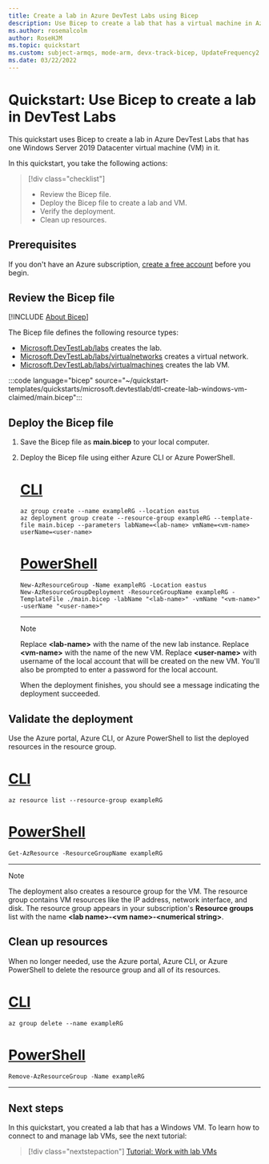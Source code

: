 ```yaml
---
title: Create a lab in Azure DevTest Labs using Bicep
description: Use Bicep to create a lab that has a virtual machine in Azure DevTest Labs.
ms.author: rosemalcolm
author: RoseHJM
ms.topic: quickstart
ms.custom: subject-armqs, mode-arm, devx-track-bicep, UpdateFrequency2
ms.date: 03/22/2022
---
```


# Quickstart: Use Bicep to create a lab in DevTest Labs

This quickstart uses Bicep to create a lab in Azure DevTest Labs that has one Windows Server 2019 Datacenter virtual machine (VM) in it.

In this quickstart, you take the following actions:

> [!div class="checklist"]
> * Review the Bicep file.
> * Deploy the Bicep file to create a lab and VM.
> * Verify the deployment.
> * Clean up resources.

## Prerequisites

If you don't have an Azure subscription, [create a free account](https://azure.microsoft.com/free/?WT.mc_id=A261C142F) before you begin.

## Review the Bicep file

[!INCLUDE [About Bicep](../../includes/resource-manager-quickstart-bicep-introduction.md)]

The Bicep file defines the following resource types:

- [Microsoft.DevTestLab/labs](/azure/templates/microsoft.devtestlab/labs) creates the lab.
- [Microsoft.DevTestLab/labs/virtualnetworks](/azure/templates/microsoft.devtestlab/labs/virtualnetworks) creates a virtual network.
- [Microsoft.DevTestLab/labs/virtualmachines](/azure/templates/microsoft.devtestlab/labs/virtualmachines) creates the lab VM.

:::code language="bicep" source="~/quickstart-templates/quickstarts/microsoft.devtestlab/dtl-create-lab-windows-vm-claimed/main.bicep":::

## Deploy the Bicep file

1. Save the Bicep file as **main.bicep** to your local computer.
1. Deploy the Bicep file using either Azure CLI or Azure PowerShell.

    # [CLI](#tab/CLI)

    ```azurecli
    az group create --name exampleRG --location eastus
    az deployment group create --resource-group exampleRG --template-file main.bicep --parameters labName=<lab-name> vmName=<vm-name> userName=<user-name>
    ```

    # [PowerShell](#tab/PowerShell)

    ```azurepowershell
    New-AzResourceGroup -Name exampleRG -Location eastus
    New-AzResourceGroupDeployment -ResourceGroupName exampleRG -TemplateFile ./main.bicep -labName "<lab-name>" -vmName "<vm-name>" -userName "<user-name>"
    ```

    ---

    > [!NOTE]
    > Replace **\<lab-name\>** with the name of the new lab instance. Replace **\<vm-name\>** with the name of the new VM. Replace **\<user-name\>** with username of the local account that will be created on the new VM. You'll also be prompted to enter a password for the local account.

    When the deployment finishes, you should see a message indicating the deployment succeeded.

## Validate the deployment

Use the Azure portal, Azure CLI, or Azure PowerShell to list the deployed resources in the resource group.

# [CLI](#tab/CLI)

```azurecli-interactive
az resource list --resource-group exampleRG
```

# [PowerShell](#tab/PowerShell)

```azurepowershell-interactive
Get-AzResource -ResourceGroupName exampleRG
```

---

> [!NOTE]
> The deployment also creates a resource group for the VM. The resource group contains VM resources like the IP address, network interface, and disk. The resource group appears in your subscription's **Resource groups** list with the name **\<lab name>-\<vm name>-\<numerical string>**.

## Clean up resources

When no longer needed, use the Azure portal, Azure CLI, or Azure PowerShell to delete the resource group and all of its resources.

# [CLI](#tab/CLI)

```azurecli-interactive
az group delete --name exampleRG
```

# [PowerShell](#tab/PowerShell)

```azurepowershell-interactive
Remove-AzResourceGroup -Name exampleRG
```

---

## Next steps

In this quickstart, you created a lab that has a Windows VM. To learn how to connect to and manage lab VMs, see the next tutorial:

> [!div class="nextstepaction"]
> [Tutorial: Work with lab VMs](tutorial-use-custom-lab.md)
